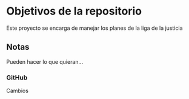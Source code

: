 # Objetivos de la repositorio

Este proyecto se encarga de manejar los planes de la liga de la justicia


## Notas
Pueden hacer lo que quieran...

### GitHub 
Cambios
